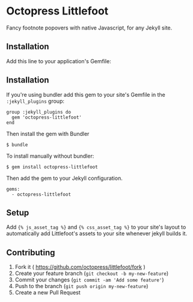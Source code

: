 # Octopress Littlefoot

Fancy footnote popovers with native Javascript, for any Jekyll site.

## Installation

Add this line to your application's Gemfile:

## Installation

If you're using bundler add this gem to your site's Gemfile in the `:jekyll_plugins` group:

    group :jekyll_plugins do
      gem 'octopress-littlefoot'
    end

Then install the gem with Bundler

    $ bundle

To install manually without bundler:

    $ gem install octopress-littlefoot

Then add the gem to your Jekyll configuration.

    gems:
      - octopress-littlefoot

## Setup

Add `{% js_asset_tag %}` and `{% css_asset_tag %}` to your
site's layout to automatically add Littlefoot's assets to your site
whenever jekyll builds it.

## Contributing

1. Fork it ( https://github.com/octopress/littlefoot/fork )
2. Create your feature branch (`git checkout -b my-new-feature`)
3. Commit your changes (`git commit -am 'Add some feature'`)
4. Push to the branch (`git push origin my-new-feature`)
5. Create a new Pull Request
